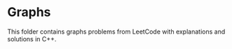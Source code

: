 # Graphs
This folder contains graphs problems from LeetCode with explanations and solutions in C++.
